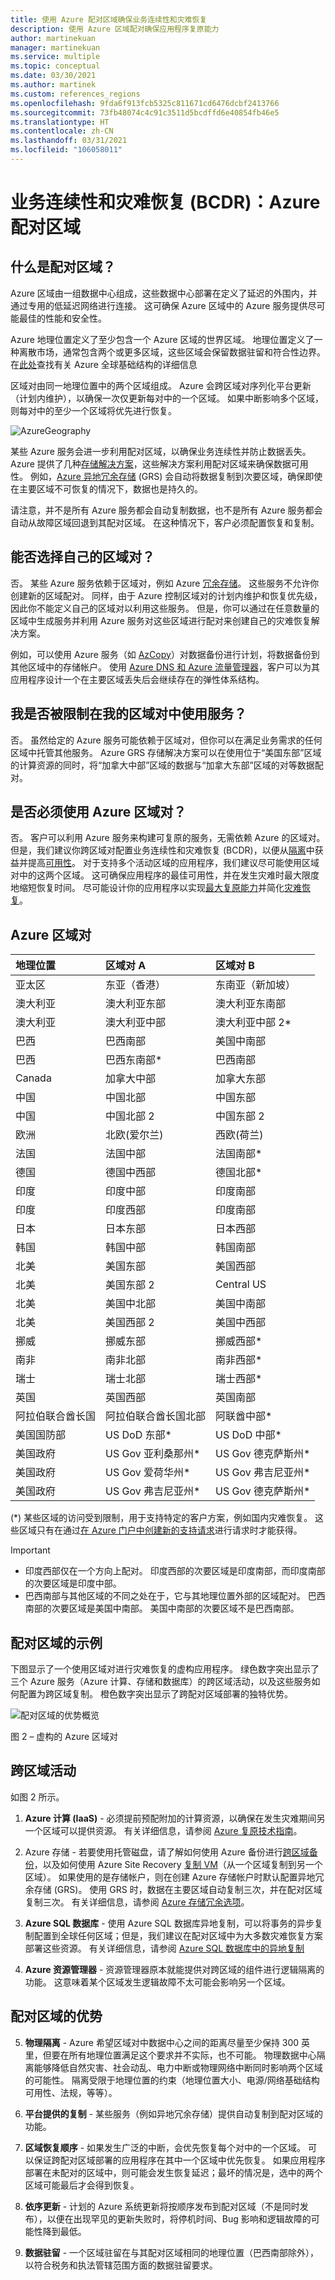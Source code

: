 ```yaml
---
title: 使用 Azure 配对区域确保业务连续性和灾难恢复
description: 使用 Azure 区域配对确保应用程序复原能力
author: martinekuan
manager: martinekuan
ms.service: multiple
ms.topic: conceptual
ms.date: 03/30/2021
ms.author: martinek
ms.custom: references_regions
ms.openlocfilehash: 9fda6f913fcb5325c811671cd6476dcbf2413766
ms.sourcegitcommit: 73fb48074c4c91c3511d5bcdffd6e40854fb46e5
ms.translationtype: HT
ms.contentlocale: zh-CN
ms.lasthandoff: 03/31/2021
ms.locfileid: "106058011"
---
```

# <a name="business-continuity-and-disaster-recovery-bcdr-azure-paired-regions"></a>业务连续性和灾难恢复 (BCDR)：Azure 配对区域

## <a name="what-are-paired-regions"></a>什么是配对区域？

Azure 区域由一组数据中心组成，这些数据中心部署在定义了延迟的外围内，并通过专用的低延迟网络进行连接。  这可确保 Azure 区域中的 Azure 服务提供尽可能最佳的性能和安全性。  

Azure 地理位置定义了至少包含一个 Azure 区域的世界区域。 地理位置定义了一种离散市场，通常包含两个或更多区域，这些区域会保留数据驻留和符合性边界。  在[此处](https://azure.microsoft.com/global-infrastructure/regions/)查找有关 Azure 全球基础结构的详细信息

区域对由同一地理位置中的两个区域组成。 Azure 会跨区域对序列化平台更新（计划内维护），以确保一次仅更新每对中的一个区域。 如果中断影响多个区域，则每对中的至少一个区域将优先进行恢复。

![AzureGeography](./media/best-practices-availability-paired-regions/GeoRegionDataCenter.png)

某些 Azure 服务会进一步利用配对区域，以确保业务连续性并防止数据丢失。  Azure 提供了几种[存储解决方案](./storage/common/storage-redundancy.md#redundancy-in-a-secondary-region)，这些解决方案利用配对区域来确保数据可用性。 例如，[Azure 异地冗余存储](./storage/common/storage-redundancy.md#geo-redundant-storage) (GRS) 会自动将数据复制到次要区域，确保即使在主要区域不可恢复的情况下，数据也是持久的。 

请注意，并不是所有 Azure 服务都会自动复制数据，也不是所有 Azure 服务都会自动从故障区域回退到其配对区域。  在这种情况下，客户必须配置恢复和复制。

## <a name="can-i-select-my-regional-pairs"></a>能否选择自己的区域对？

否。 某些 Azure 服务依赖于区域对，例如 Azure [冗余存储](./storage/common/storage-redundancy.md)。 这些服务不允许你创建新的区域配对。  同样，由于 Azure 控制区域对的计划内维护和恢复优先级，因此你不能定义自己的区域对以利用这些服务。 但是，你可以通过在任意数量的区域中生成服务并利用 Azure 服务对这些区域进行配对来创建自己的灾难恢复解决方案。 

例如，可以使用 Azure 服务（如 [AzCopy](./storage/common/storage-use-azcopy-v10.md)）对数据备份进行计划，将数据备份到其他区域中的存储帐户。  使用 [Azure DNS 和 Azure 流量管理器](./networking/disaster-recovery-dns-traffic-manager.md)，客户可以为其应用程序设计一个在主要区域丢失后会继续存在的弹性体系结构。

## <a name="am-i-limited-to-using-services-within-my-regional-pairs"></a>我是否被限制在我的区域对中使用服务？

否。 虽然给定的 Azure 服务可能依赖于区域对，但你可以在满足业务需求的任何区域中托管其他服务。  Azure GRS 存储解决方案可以在使用位于“美国东部”区域的计算资源的同时，将“加拿大中部”区域的数据与“加拿大东部”区域的对等数据配对。  

## <a name="must-i-use-azure-regional-pairs"></a>是否必须使用 Azure 区域对？

否。 客户可以利用 Azure 服务来构建可复原的服务，无需依赖 Azure 的区域对。  但是，我们建议你跨区域对配置业务连续性和灾难恢复 (BCDR)，以便从[隔离](./security/fundamentals/isolation-choices.md)中获益并提高[可用性](./availability-zones/az-overview.md)。 对于支持多个活动区域的应用程序，我们建议尽可能使用区域对中的这两个区域。 这可确保应用程序的最佳可用性，并在发生灾难时最大限度地缩短恢复时间。 尽可能设计你的应用程序以实现[最大复原能力](/azure/architecture/framework/resiliency/overview)并简化[灾难恢复](/azure/architecture/framework/resiliency/backup-and-recovery)。

## <a name="azure-regional-pairs"></a>Azure 区域对

| 地理位置 | 区域对 A | 区域对 B  |
|:--- |:--- |:--- |
| 亚太区 |东亚（香港） | 东南亚（新加坡） |
| 澳大利亚 |澳大利亚东部 |澳大利亚东南部 |
| 澳大利亚 |澳大利亚中部 |澳大利亚中部 2* |
| 巴西 |巴西南部 |美国中南部 |
| 巴西 |巴西东南部* |巴西南部 |
| Canada |加拿大中部 |加拿大东部 |
| 中国 |中国北部 |中国东部|
| 中国 |中国北部 2 |中国东部 2|
| 欧洲 |北欧(爱尔兰) |西欧(荷兰) |
| 法国 |法国中部|法国南部*|
| 德国 |德国中西部 |德国北部* |
| 印度 |印度中部 |印度南部 |
| 印度 |印度西部 |印度南部 |
| 日本 |日本东部 |日本西部 |
| 韩国 |韩国中部 |韩国南部 |
| 北美 |美国东部 |美国西部 |
| 北美 |美国东部 2 |Central US |
| 北美 |美国中北部 |美国中南部 |
| 北美 |美国西部 2 |美国中西部 |
| 挪威 | 挪威东部 | 挪威西部* |
| 南非 | 南非北部 |南非西部* |
| 瑞士 | 瑞士北部 |瑞士西部* |
| 英国 |英国西部 |英国南部 |
| 阿拉伯联合酋长国 | 阿拉伯联合酋长国北部 | 阿联酋中部* |
| 美国国防部 |US DoD 东部* |US DoD 中部* |
| 美国政府 |US Gov 亚利桑那州* |US Gov 德克萨斯州* |
| 美国政府 |US Gov 爱荷华州* |US Gov 弗吉尼亚州* |
| 美国政府 |US Gov 弗吉尼亚州* |US Gov 德克萨斯州* |

(*) 某些区域的访问受到限制，用于支持特定的客户方案，例如国内灾难恢复。 这些区域只有在通过[在 Azure 门户中创建新的支持请求](https://portal.azure.com/#blade/Microsoft_Azure_Support/HelpAndSupportBlade/newsupportrequest)进行请求时才能获得。

> [!Important]
> - 印度西部仅在一个方向上配对。 印度西部的次要区域是印度南部，而印度南部的次要区域是印度中部。
> - 巴西南部与其他区域的不同之处在于，它与其地理位置外部的区域配对。 巴西南部的次要区域是美国中南部。 美国中南部的次要区域不是巴西南部。


## <a name="an-example-of-paired-regions"></a>配对区域的示例
下图显示了一个使用区域对进行灾难恢复的虚构应用程序。 绿色数字突出显示了三个 Azure 服务（Azure 计算、存储和数据库）的跨区域活动，以及这些服务如何配置为跨区域复制。 橙色数字突出显示了跨配对区域部署的独特优势。

![配对区域的优势概览](./media/best-practices-availability-paired-regions/PairedRegionsOverview2.png)

图 2 – 虚构的 Azure 区域对

## <a name="cross-region-activities"></a>跨区域活动
如图 2 所示。

1. **Azure 计算 (IaaS)** - 必须提前预配附加的计算资源，以确保在发生灾难期间另一个区域可以提供资源。 有关详细信息，请参阅 [Azure 复原技术指南](https://github.com/uglide/azure-content/blob/master/articles/resiliency/resiliency-technical-guidance.md)。 

2. Azure 存储 - 若要使用托管磁盘，请了解如何使用 Azure 备份进行[跨区域备份](/azure/architecture/resiliency/recovery-loss-azure-region#virtual-machines)，以及如何使用 Azure Site Recovery [复制 VM](./site-recovery/azure-to-azure-tutorial-enable-replication.md)（从一个区域复制到另一个区域）。 如果使用的是存储帐户，则在创建 Azure 存储帐户时默认配置异地冗余存储 (GRS)。 使用 GRS 时，数据在主要区域自动复制三次，并在配对区域复制三次。 有关详细信息，请参阅 [Azure 存储冗余选项](storage/common/storage-redundancy.md)。

3. **Azure SQL 数据库** - 使用 Azure SQL 数据库异地复制，可以将事务的异步复制配置到全球任何区域；但是，我们建议在配对区域中为大多数灾难恢复方案部署这些资源。 有关详细信息，请参阅 [Azure SQL 数据库中的异地复制](./azure-sql/database/auto-failover-group-overview.md)

4. **Azure 资源管理器** - 资源管理器原本就能提供对跨区域的组件进行逻辑隔离的功能。 这意味着某个区域发生逻辑故障不太可能会影响另一个区域。

## <a name="benefits-of-paired-regions"></a>配对区域的优势

5. **物理隔离** - Azure 希望区域对中数据中心之间的距离尽量至少保持 300 英里，但要在所有地理位置满足这个要求并不实际，也不可能。 物理数据中心隔离能够降低自然灾害、社会动乱、电力中断或物理网络中断同时影响两个区域的可能性。 隔离受限于地理位置的约束（地理位置大小、电源/网络基础结构可用性、法规，等等）。  

6. **平台提供的复制** - 某些服务（例如异地冗余存储）提供自动复制到配对区域的功能。

7. **区域恢复顺序** - 如果发生广泛的中断，会优先恢复每个对中的一个区域。 可以保证跨配对区域部署的应用程序在其中一个区域中优先恢复。 如果应用程序部署在未配对的区域中，则可能会发生恢复延迟；最坏的情况是，选中的两个区域可能最后才会得到恢复。

8. **依序更新** - 计划的 Azure 系统更新将按顺序发布到配对区域（不是同时发布），以便在出现罕见的更新失败时，将停机时间、Bug 影响和逻辑故障的可能性降到最低。

9. **数据驻留** - 一个区域驻留在与其配对区域相同的地理位置（巴西南部除外），以符合税务和执法管辖范围方面的数据驻留要求。